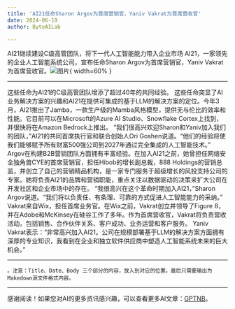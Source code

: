 ```yaml
---
title: 'AI21任命Sharon Argov为首席营销官，Yaniv Vakrat为首席营收官'
date: 2024-06-19
author: ByteAILab

---
```


AI21继续建设C级高管团队，将下一代人工智能能力带入企业市场
AI21，一家领先的企业人工智能系统公司，宣布任命Sharon Argov为首席营销官，Yaniv Vakrat为首席营收官。![图片](https://ai-techpark.com/wp-content/uploads/2024/06/AI21-appoints-960x540.jpg){ width=60% }

---
这些任命为AI21的C级高管团队增添了超过40年的共同经验。
这些任命突显了AI业务解决方案的兴趣和AI21在提供可集成的基于LLM的解决方案的定位。今年3月，AI21推出了Jamba，一款生产级的Mamba风格模型，提供无与伦比的效率和性能。它目前可以在Microsoft的Azure AI Studio、Snowflake Cortex上找到，并很快将在Amazon Bedrock上推出。
“我们很高兴欢迎Sharon和Yaniv加入我们的团队，”AI21的共同首席执行官和联合创始人Ori Goshen说道。“他们的经验将使我们能够赋予所有财富500强公司到2027年通过完全集成的人工智能技术。”
Argov在构建B2B营销团队方面拥有丰富经验。在加入AI21之前，她曾担任网络安全独角兽CYE的首席营销官，担任Hibob的增长副总裁，888 Holdings的营销总监，并创立了自己的营销精品机构，是一家专门服务于超级增长的风投支持公司的专家。她将负责AI21的品牌和营销职能，重点关注以数据驱动的决策来扩大公司在开发社区和企业市场中的存在。
“我很高兴在这个革命时期加入AI21，”Sharon Argov说道。“我们将以负责任、有条理、可靠的方式促进人工智能能力的采纳。”
Vakrat来自Wix，担任首席业务官。在Wix之前，Vakrat创立并领导了Figure 8，并在Adobe和McKinsey在硅谷工作了多年。作为首席营收官，Vakrat将负责营收活动，包括销售、合作伙伴关系、客户成功、业务运营和客户服务。
Yaniv Vakrat表示：“非常高兴加入AI21。公司在规模部署基于LLM的解决方案方面拥有深厚的专业知识，我看到在企业和独立软件供应商中塑造人工智能系统未来的巨大机会。”

---

```plaintext
。注意：Title、Date、Body 三个部分的内容，放入到对应的位置。最后只需要输出为Makedown源文件格式内容。
```
---
感谢阅读！如果您对AI的更多资讯感兴趣，可以查看更多AI文章：[GPTNB](https://gptnb.com)。